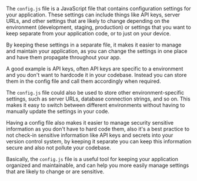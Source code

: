 The `config.js` file is a JavaScript file that contains configuration settings for your application. These settings can include things like API keys, server URLs, and other settings that are likely to change depending on the environment (development, staging, production) or settings that you want to keep separate from your application code, or to just on your device.

By keeping these settings in a separate file, it makes it easier to manage and maintain your application, as you can change the settings in one place and have them propagate throughout your app.

A good example is API keys, often API keys are specific to a environment and you don't want to hardcode it in your codebase. Instead you can store them in the config file and call them accordingly when required.

The `config.js` file could also be used to store other environment-specific settings, such as server URLs, database connection strings, and so on. This makes it easy to switch between different environments without having to manually update the settings in your code.

Having a config file also makes it easier to manage security sensitive information as you don't have to hard code them, also it's a best practice to not check-in sensitive information like API keys and secrets into your version control system, by keeping it separate you can keep this information secure and also not pollute your codebase.

Basically, the `config.js` file is a useful tool for keeping your application organized and maintainable, and can help you more easily manage settings that are likely to change or are sensitive.
